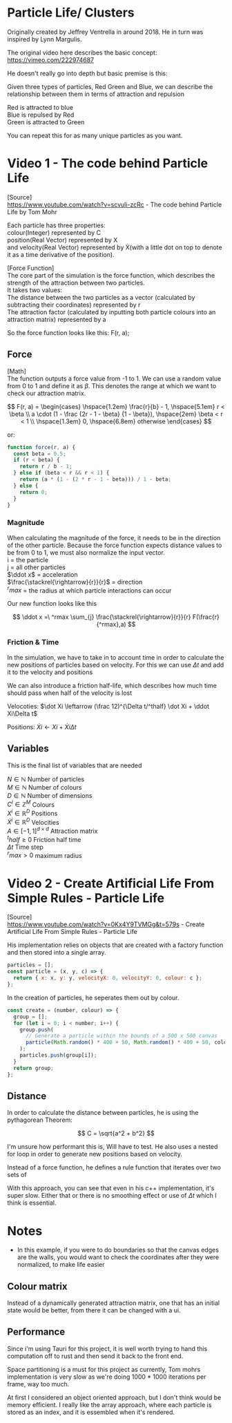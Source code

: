 # Particle Life/ Clusters

Originally created by Jeffrey Ventrella in around 2018. He in turn was inspired by Lynn Margulis.

The original video here describes the basic concept: https://vimeo.com/222974687

He doesn't really go into depth but basic premise is this:

Given three types of particles, Red Green and Blue, we can describe the relationship between them in terms of attraction and repulsion

Red is attracted to blue\
Blue is repulsed by Red\
Green is attracted to Green

You can repeat this for as many unique particles as you want.

# Video 1 - The code behind Particle Life

[Source] \
https://www.youtube.com/watch?v=scvuli-zcRc - The code behind Particle Life by Tom Mohr

Each particle has three properties: \
colour(Integer) represented by C \
position(Real Vector) represented by X  
and velocity(Real Vector) represented by Ẋ(with a little dot on top to denote it as a time derivative of the position).

[Force Function] \
The core part of the simulation is the force function, which describes the strength of the attraction between two particles. \
It takes two values: \
The distance between the two particles as a vector (calculated by subtracting their coordinates) represented by r\
The attraction factor (calculated by inputting both particle colours into an attraction matrix) represented by a

So the force function looks like this: F(r, a);

## Force

[Math] \
The function outputs a force value from -1 to 1.
We can use a random value from 0 to 1 and define it as $\beta$. This denotes the range at which we want to check our attraction matrix.

$$
F(r, a) = \begin{cases}
\hspace{1.2em} \frac{r}{b} - 1, \hspace{5.1em} r < \beta \\
a \cdot (1 - \frac {2r - 1 - \beta} {1 - \beta}), \hspace{2em} \beta < r < 1 \\
\hspace{1.3em} 0, \hspace{6.8em} otherwise
\end{cases}
$$

or:

```js
function force(r, a) {
  const beta = 0.5;
  if (r < beta) {
    return r / b - 1;
  } else if (beta < r && r < 1) {
    return (a * (1 - (2 * r - 1 - beta))) / 1 - beta;
  } else {
    return 0;
  }
}
```

### Magnitude

When calculating the magnitude of the force, it needs to be in the direction of the other particle.
Because the force function expects distance values to be from 0 to 1, we must also normalize the input vector.
\
i = the particle\
j = all other particles\
$\ddot x$ = acceleration\
$\frac{\stackrel{\rightarrow}{r}}{r}$ = direction\
$^rmax$ = the radius at which particle interactions can occur

Our new function looks like this

$$
\ddot x =\ ^rmax \sum_{j} \frac{\stackrel{\rightarrow}{r}}{r} F(\frac{r}{^rmax},a)
$$

### Friction & Time

In the simulation, we have to take in to account time in order to calculate the new positions of particles based on velocity. For this we can use $\Delta t$ and add it to the velocity and positions

We can also introduce a friction half-life, which describes how much time should pass when half of the velocity is lost

Velocoties: $\dot Xi \leftarrow (\frac 12)^{\Delta t/^thalf} \dot Xi + \ddot Xi\Delta t$

Positions: $\dot Xi \leftarrow Xi + \dot Xi \Delta t$

## Variables

This is the final list of variables that are needed

$N \in \mathbb{N}$ Number of particles\
$M \in \mathbb{N}$ Number of colours\
$D \in \mathbb{N}$ Number of dimensions\
$C^i \in \mathbb{Z}^M$ Colours\
$X^i \in \mathbb{R}^D$ Positions\
$\dot X^i \in \mathbb{R}^D$ Velocities\
$A \in [-1,1]^{d \times d}$ Attraction matrix\
$^thalf \geq 0$ Friction half time\
$\Delta t$ Time step\
$^rmax > 0$ maximum radius

# Video 2 - Create Artificial Life From Simple Rules - Particle Life

[Source]\
https://www.youtube.com/watch?v=0Kx4Y9TVMGg&t=579s - Create Artificial Life From Simple Rules - Particle Life

His implementation relies on objects that are created with a factory function and then stored into a single array.

```js
particles = [];
const particle = (x, y, c) => {
  return { x: x, y: y, velocityX: 0, velocityY: 0, colour: c };
};
```

In the creation of particles, he seperates them out by colour.

```js
const create = (number, colour) => {
  group = [];
  for (let i = 0; i < number; i++) {
    group.push(
      // Generate a particle within the bounds of a 500 x 500 canvas
      particle(Math.random() * 400 + 50, Math.random() * 400 + 50, colour)
    );
    particles.push(group[i]);
  }
  return group;
};
```

## Distance

In order to calculate the distance between particles, he is using the pythagorean Theorem:

$$
C = \sqrt{a^2 + b^2}
$$

I'm unsure how performant this is, Will have to test. He also uses a nested for loop in order to generate new positions based on velocity.

Instead of a force function, he defines a rule function that iterates over two sets of

With this approach, you can see that even in his c++ implementation, it's super slow. Either that or there is no smoothing effect or use of $\Delta t$ which I think is essential.

# Notes

- In this example, if you were to do boundaries so that the canvas edges are the walls, you would want to check the coordinates after they were normalized, to make life easier

## Colour matrix

Instead of a dynamically generated attraction matrix, one that has an initial state would be better, from there it can be changed with a ui.

## Performance

Since i'm using Tauri for this project, it is well worth trying to hand this computation off to rust and then send it back to the front end.

Space partitioning is a must for this project as currently, Tom mohrs implementation is very slow as we're doing 1000 \* 1000 iterations per frame, way too much.

At first I considered an object oriented approach, but I don't think would be memory efficient. I really like the array approach, where each particle is stored as an index, and it is essembled when it's rendered.
